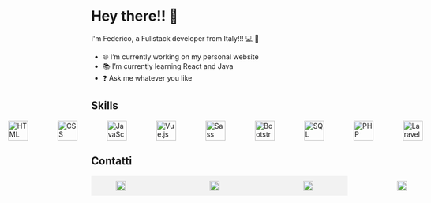 # Hey there!! 👋

I'm Federico, a Fullstack developer from Italy!!! 💻 🚀

- 🌐 I’m currently working on my personal website
- 📚 I’m currently learning React and Java
- ❓ Ask me whatever you like

## Skills

<div style="display: flex; align-items: center; justify-content: center; gap: 20px">
  <img src="https://img.icons8.com/color/30/000000/html-5.png" alt="HTML" style="width: 40px; margin-inline: 20px;"/>
  <img src="https://img.icons8.com/color/30/000000/css3.png" alt="CSS" style="width: 40px; margin-inline: 20px;"/>
  <img src="https://img.icons8.com/color/30/000000/javascript.png" alt="JavaScript" style="width: 40px; margin-inline: 20px;"/>
  <img src="https://img.icons8.com/color/30/000000/vue-js.png" alt="Vue.js" style="width: 40px; margin-inline: 20px;"/>
  <img src="https://img.icons8.com/color/30/000000/sass.png" alt="Sass" style="width: 40px; margin-inline: 20px;"/>
  <img src="https://img.icons8.com/color/30/000000/bootstrap.png" alt="Bootstrap" style="width: 40px; margin-inline: 20px;"/>
  <img src="https://img.icons8.com/color/30/000000/sql.png" alt="SQL" style="width: 40px; margin-inline: 20px;"/>
  <img src="https://img.icons8.com/officel/30/000000/php-logo.png" alt="PHP" style="width: 40px; margin-inline: 20px;"/>
  <img src="https://cdn4.iconfinder.com/data/icons/logos-and-brands/512/194_Laravel_logo_logos-256.png" alt="Laravel" style="width: 40px; margin-inline: 20px;"/>
</div>

## Contatti

  <div style="background-color: #f2f2f2; padding: 10px; width:500px; display:flex; gap:90px;">
            <a href="mailto:federicocet@gmail.com">
                <img src="https://cdn2.iconfinder.com/data/icons/social-media-2259/512/gmail-256.png"
                    style="margin-inline: 40px; width: 20px;" />
            </a>
            <a href="https://www.linkedin.com/in/federico-ceteroni-dev">
                <img src="https://cdn4.iconfinder.com/data/icons/socialcones/508/LinkedIn-256.png"
                    style="margin-inline: 40px; width: 20px;" />
            </a>
            <a href="https://www.instagram.com/fedekh_/">
                <img src="https://cdn3.iconfinder.com/data/icons/2018-social-media-logotypes/1000/2018_social_media_popular_app_logo_instagram-512.png"
                    style="margin-inline: 40px; width: 20px;" />
            </a>
            <a href="https://ornate-frangollo-e1a120.netlify.app/">
                <img src="https://cdn4.iconfinder.com/data/icons/Milanioom_Icon_set/PNG/PC.png"
                    style="margin-inline: 40px;width: 20px; " />
            </a>
    </div>
     
      
      



